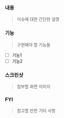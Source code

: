 ### 내용

> 이슈에 대한 간단한 설명

### 기능

> 구현해야 할 기능들

- [ ] 기능1
- [ ] 기능2

### 스크린샷

> 첨부할 화면 이미지

### FYI

> 참고할 만한 기타 사항


